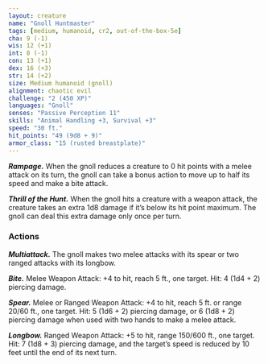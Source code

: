```yaml
---
layout: creature
name: "Gnoll Huntmaster"
tags: [medium, humanoid, cr2, out-of-the-box-5e]
cha: 9 (-1)
wis: 12 (+1)
int: 8 (-1)
con: 13 (+1)
dex: 16 (+3)
str: 14 (+2)
size: Medium humanoid (gnoll)
alignment: chaotic evil
challenge: "2 (450 XP)"
languages: "Gnoll"
senses: "Passive Perception 11"
skills: "Animal Handling +3, Survival +3"
speed: "30 ft."
hit_points: "49 (9d8 + 9)"
armor_class: "15 (rusted breastplate)"
---
```


***Rampage.*** When the gnoll reduces a creature to 0
hit points with a melee attack on its turn, the gnoll
can take a bonus action to move up to half its speed
and make a bite attack.

***Thrill of the Hunt.*** When the gnoll hits a creature
with a weapon attack, the creature takes an extra
1d8 damage if it’s below its hit point maximum. The
gnoll can deal this extra damage only once per turn.

### Actions

***Multiattack.*** The gnoll makes two melee attacks
with its spear or two ranged attacks with its longbow.

***Bite.*** Melee Weapon Attack: +4 to hit, reach 5 ft.,
one target. Hit: 4 (1d4 + 2) piercing damage.

***Spear.*** Melee or Ranged Weapon Attack: +4 to hit,
reach 5 ft. or range 20/60 ft., one target. Hit: 5
(1d6 + 2) piercing damage, or 6 (1d8 + 2) piercing
damage when used with two hands to make a melee
attack.

***Longbow.*** Ranged Weapon Attack: +5 to hit, range
150/600 ft., one target. Hit: 7 (1d8 + 3) piercing
damage, and the target’s speed is reduced by 10 feet
until the end of its next turn.
